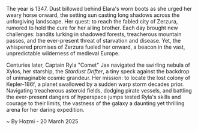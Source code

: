 
The year is 1347.  Dust billowed behind Elara's worn boots as she urged her weary horse onward, the setting sun casting long shadows across the unforgiving landscape.  Her quest: to reach the fabled city of Zerzura, rumored to hold the cure for her ailing brother.  Each day brought new challenges: bandits lurking in shadowed forests, treacherous mountain passes, and the ever-present threat of starvation and disease. Yet, the whispered promises of Zerzura fueled her onward, a beacon in the vast, unpredictable wilderness of medieval Europe.


Centuries later, Captain Ryla "Comet" Jax navigated the swirling nebula of Xylos, her starship, the *Stardust Drifter*, a tiny speck against the backdrop of unimaginable cosmic grandeur.  Her mission: to locate the lost colony of Kepler-186f, a planet swallowed by a sudden warp storm decades prior.  Navigating treacherous asteroid fields, dodging pirate vessels, and battling the ever-present dangers of hyperspace jumps tested Ryla's skills and courage to their limits, the vastness of the galaxy a daunting yet thrilling arena for her daring expedition.

~ By Hozmi - 20 March 2025
